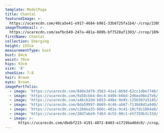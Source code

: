 ```yaml
---
template: ModelPage
title: Chantal
featuredImage: >-
  https://ucarecdn.com/40ca5e41-e917-4684-b961-33b6725fa1b4/-/crop/2309x1586/0,0/-/preview/
imageThumbnail: >-
  https://ucarecdn.com/aafbc649-247a-481a-880b-bf7528af1303/-/crop/1094x1508/325,0/-/preview/
firstName: Chantal
collection: Emerging
height: 155cm
measurementType: bust
bust: 84cm
waist: 70cm
hips: 93cm
size: '8'
shoeSize: 7-8
hair: Brown
eyes: Brown
imagePortfolio:
  - image: 'https://ucarecdn.com/840e3d70-3563-41a1-869d-62cc1d0e7748/'
  - image: 'https://ucarecdn.com/9a58cbb4-0ec4-440b-b66d-2d6ea98e27e6/'
  - image: 'https://ucarecdn.com/a4bcb2dd-b053-498e-9e95-125b307a5145/'
  - image: 'https://ucarecdn.com/0da59997-0669-4c46-ab67-7130d8d1a940/'
  - image: 'https://ucarecdn.com/c2b8ea33-866c-481e-9c41-18cfdc1864a8/'
  - image: 'https://ucarecdn.com/28d7abe9-fd63-4c55-90c1-e5f359b3c33d/'
  - image: >-
      https://ucarecdn.com/dbdbf215-4191-4872-8403-e1719ba40dc0/-/crop/1990x2915/0,623/-/preview/
---
```


